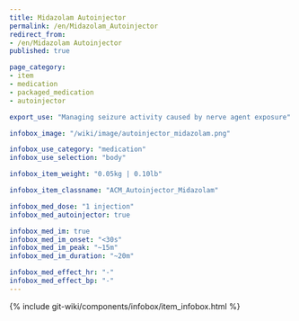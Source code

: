 ```yaml
---
title: Midazolam Autoinjector
permalink: /en/Midazolam_Autoinjector
redirect_from:
- /en/Midazolam Autoinjector
published: true

page_category:
- item
- medication
- packaged_medication
- autoinjector

export_use: "Managing seizure activity caused by nerve agent exposure"

infobox_image: "/wiki/image/autoinjector_midazolam.png"

infobox_use_category: "medication"
infobox_use_selection: "body"

infobox_item_weight: "0.05kg | 0.10lb"

infobox_item_classname: "ACM_Autoinjector_Midazolam"

infobox_med_dose: "1 injection"
infobox_med_autoinjector: true

infobox_med_im: true
infobox_med_im_onset: "<30s"
infobox_med_im_peak: "~15m"
infobox_med_im_duration: "~20m"

infobox_med_effect_hr: "-"
infobox_med_effect_bp: "-"
---
```


{% include git-wiki/components/infobox/item_infobox.html %}